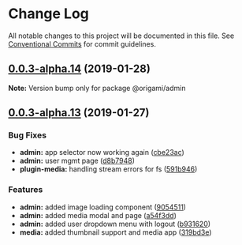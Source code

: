 # Change Log

All notable changes to this project will be documented in this file.
See [Conventional Commits](https://conventionalcommits.org) for commit guidelines.

## [0.0.3-alpha.14](https://github.com/origami-cms/admin-zen/compare/v0.0.3-alpha.13...v0.0.3-alpha.14) (2019-01-28)

**Note:** Version bump only for package @origami/admin





## [0.0.3-alpha.13](https://github.com/origami-cms/admin-zen/compare/v0.0.3-alpha.12...v0.0.3-alpha.13) (2019-01-27)


### Bug Fixes

* **admin:** app selector now working again ([cbe23ac](https://github.com/origami-cms/admin-zen/commit/cbe23ac))
* **admin:** user mgmt page ([d8b7948](https://github.com/origami-cms/admin-zen/commit/d8b7948))
* **plugin-media:** handling stream errors for fs ([591b946](https://github.com/origami-cms/admin-zen/commit/591b946))


### Features

* **admin:** added image loading component ([9054511](https://github.com/origami-cms/admin-zen/commit/9054511))
* **admin:** added media modal and page ([a54f3dd](https://github.com/origami-cms/admin-zen/commit/a54f3dd))
* **admin:** added user dropdown menu with logout ([b931620](https://github.com/origami-cms/admin-zen/commit/b931620))
* **media:** added thumbnail support and media app ([319bd3e](https://github.com/origami-cms/admin-zen/commit/319bd3e))
